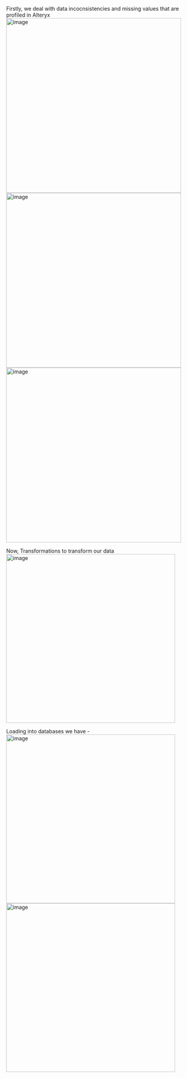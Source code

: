 Firstly, we deal with data incocnsistencies and missing values that are profiled in Alteryx 
<img width="468" alt="image" src="https://github.com/manya-reddy/LA_Crime/assets/113812925/797bd5c1-b5b7-4974-b541-bd2b71ff3a2b">
<img width="468" alt="image" src="https://github.com/manya-reddy/LA_Crime/assets/113812925/57287d2d-4a9b-44fe-8029-7907af70b3eb">
<img width="468" alt="image" src="https://github.com/manya-reddy/LA_Crime/assets/113812925/dc192413-a2c3-435e-95d0-bfdb6d3ea4f8">


Now, Transformations to transform our data
<img width="452" alt="image" src="https://github.com/manya-reddy/LA_Crime/assets/113812925/d254d214-c53f-4b40-9b72-ffa8e8673e37">

Loading into databases we have - 
<img width="452" alt="image" src="https://github.com/manya-reddy/LA_Crime/assets/113812925/f8ad1759-7ecd-4f44-9073-0c10d85ca0d2">
<img width="452" alt="image" src="https://github.com/manya-reddy/LA_Crime/assets/113812925/1d0deae3-6ab9-4f43-9328-f6dfb8dd0af1">
